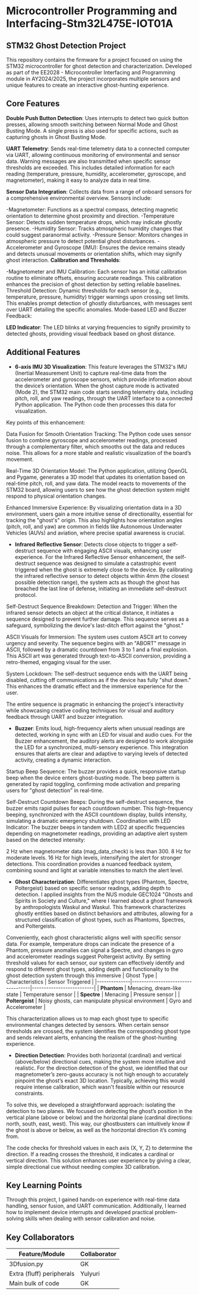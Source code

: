 # Microcontroller Programming and Interfacing-Stm32L475E-IOT01A


## STM32 Ghost Detection Project
This repository contains the firmware for a project focused on using the STM32 microcontroller for ghost detection and characterization. Developed as part of the EE2028 - Microcontroller Interfacing and Programming module in AY2024/2025, the project incorporates multiple sensors and unique features to create an interactive ghost-hunting experience.

## Core Features
**Double Push Button Detection**: Uses interrupts to detect two quick button presses, allowing smooth switching between Normal Mode and Ghost Busting Mode. A single press is also used for specific actions, such as capturing ghosts in Ghost Busting Mode.

**UART Telemetry**: Sends real-time telemetry data to a connected computer via UART, allowing continuous monitoring of environmental and sensor data. Warning messages are also transmitted when specific sensor thresholds are exceeded. This includes detailed information for each reading (temperature, pressure, humidity, accelerometer, gyroscope, and magnetometer), making it easy to analyze data in real time.

**Sensor Data Integration**: Collects data from a range of onboard sensors for a comprehensive environmental overview. Sensors include:

-Magnetometer: Functions as a spectral compass, detecting magnetic orientation to determine ghost proximity and direction.
-Temperature Sensor: Detects sudden temperature drops, which may indicate ghostly presence.
-Humidity Sensor: Tracks atmospheric humidity changes that could suggest paranormal activity.
-Pressure Sensor: Monitors changes in atmospheric pressure to detect potential ghost disturbances.
-Accelerometer and Gyroscope (IMU): Ensures the device remains steady and detects unusual movements or orientation shifts, which may signify ghost interaction.
**Calibration and Thresholds**:

-Magnetometer and IMU Calibration: Each sensor has an initial calibration routine to eliminate offsets, ensuring accurate readings. This calibration enhances the precision of ghost detection by setting reliable baselines.
Threshold Detection: Dynamic thresholds for each sensor (e.g., temperature, pressure, humidity) trigger warnings upon crossing set limits. This enables prompt detection of ghostly disturbances, with messages sent over UART detailing the specific anomalies.
Mode-based LED and Buzzer Feedback:

**LED Indicator**: The LED blinks at varying frequencies to signify proximity to detected ghosts, providing visual feedback based on ghost distance.

## Additional Features
- **6-axis IMU 3D Visualization**: 
This feature leverages the STM32's IMU (Inertial Measurement Unit) to capture real-time data from the accelerometer and gyroscope sensors, which provide information about the device’s orientation. When the ghost capture mode is activated (Mode 2), the STM32 main code starts sending telemetry data, including pitch, roll, and yaw readings, through the UART interface to a connected Python application. The Python code then processes this data for visualization.

Key points of this enhancement:

Data Fusion for Smooth Orientation Tracking: The Python code uses sensor fusion to combine gyroscope and accelerometer readings, processed through a complementary filter, which smooths out the data and reduces noise. This allows for a more stable and realistic visualization of the board’s movement.

Real-Time 3D Orientation Model: The Python application, utilizing OpenGL and Pygame, generates a 3D model that updates its orientation based on real-time pitch, roll, and yaw data. The model reacts to movements of the STM32 board, allowing users to see how the ghost detection system might respond to physical orientation changes.

Enhanced Immersive Experience: By visualizing orientation data in a 3D environment, users gain a more intuitive sense of directionality, essential for tracking the "ghost's" origin. This also highlights how orientation angles (pitch, roll, and yaw) are common in fields like Autonomous Underwater Vehicles (AUVs) and aviation, where precise spatial awareness is crucial.

- **Infrared Reflective Sensor**: Detects close objects to trigger a self-destruct sequence with engaging ASCII visuals, enhancing user experience.
For the Infrared Reflective Sensor enhancement, the self-destruct sequence was designed to simulate a catastrophic event triggered when the ghost is extremely close to the device. By calibrating the infrared reflective sensor to detect objects within 4mm (the closest possible detection range), the system acts as though the ghost has breached the last line of defense, initiating an immediate self-destruct protocol.

Self-Destruct Sequence Breakdown:
Detection and Trigger: When the infrared sensor detects an object at the critical distance, it initiates a sequence designed to prevent further damage. This sequence serves as a safeguard, symbolizing the device's last-ditch effort against the "ghost."

ASCII Visuals for Immersion: The system uses custom ASCII art to convey urgency and severity. The sequence begins with an "ABORT" message in ASCII, followed by a dramatic countdown from 3 to 1 and a final explosion. This ASCII art was generated through text-to-ASCII conversion, providing a retro-themed, engaging visual for the user.

System Lockdown: The self-destruct sequence ends with the UART being disabled, cutting off communications as if the device has fully "shut down." This enhances the dramatic effect and the immersive experience for the user.

The entire sequence is pragmatic in enhancing the project's interactivity while showcasing creative coding techniques for visual and auditory feedback through UART and buzzer integration.

- **Buzzer**: Emits loud, high-frequency alerts when unusual readings are detected, working in sync with an LED for visual and audio cues.
For the Buzzer enhancement, the auditory alerts are designed to work alongside the LED for a synchronized, multi-sensory experience. This integration ensures that alerts are clear and adaptive to varying levels of detected activity, creating a dynamic interaction.

Startup Beep Sequence: The buzzer provides a quick, responsive startup beep when the device enters ghost-busting mode. The beep pattern is generated by rapid toggling, confirming mode activation and preparing users for "ghost detection" in real-time.

Self-Destruct Countdown Beeps: During the self-destruct sequence, the buzzer emits rapid pulses for each countdown number. This high-frequency beeping, synchronized with the ASCII countdown display, builds intensity, simulating a dramatic emergency shutdown. 
Coordination with LED Indicator: The buzzer beeps in tandem with LED2 at specific frequencies depending on magnetometer readings, providing an adaptive alert system based on the detected intensity:

2 Hz when magnetometer data (mag_data_check) is less than 300.
8 Hz for moderate levels.
16 Hz for high levels, intensifying the alert for stronger detections.
This coordination provides a nuanced feedback system, combining sound and light at variable intensities to match the alert level. 

- **Ghost Characterization**: Differentiates ghost types (Phantom, Spectre, Poltergeist) based on specific sensor readings, adding depth to detection.
I applied insights from the NUS module GEC1024 "Ghosts and Spirits in Society and Culture," where I learned about a ghost framework by anthropologists Waskul and Waskul. This framework characterizes ghostly entities based on distinct behaviors and attributes, allowing for a structured classification of ghost types, such as Phantoms, Spectres, and Poltergeists.

Conveniently, each ghost characteristic aligns well with specific sensor data. For example, temperature drops can indicate the presence of a Phantom, pressure anomalies can signal a Spectre, and changes in gyro and accelerometer readings suggest Poltergeist activity. By setting threshold values for each sensor, our system can effectively identify and respond to different ghost types, adding depth and functionality to the ghost detection system through this immersive
| Ghost Type   | Characteristics                   | Sensor Triggered        |
|--------------|-----------------------------------|--------------------------|
| **Phantom**  | Menacing, dream-like state        | Temperature sensor       |
| **Spectre**  | Menacing                          | Pressure sensor          |
| **Poltergeist** | Noisy ghosts, can manipulate physical environment | Gyro and Accelerometer |

This characterization allows us to map each ghost type to specific environmental changes detected by sensors. When certain sensor thresholds are crossed, the system identifies the corresponding ghost type and sends relevant alerts, enhancing the realism of the ghost-hunting experience.
- **Direction Detection**: Provides both horizontal (cardinal) and vertical (above/below) directional cues, making the system more intuitive and realistic.
For the direction detection of the ghost, we identified that our magnetometer’s zero-gauss accuracy is not high enough to accurately pinpoint the ghost’s exact 3D location. Typically, achieving this would require intense calibration, which wasn't feasible within our resource constraints.

To solve this, we developed a straightforward approach: isolating the detection to two planes. We focused on detecting the ghost’s position in the vertical plane (above or below) and the horizontal plane (cardinal directions: north, south, east, west). This way, our ghostbusters can intuitively know if the ghost is above or below, as well as the horizontal direction it’s coming from.

The code checks for threshold values in each axis (X, Y, Z) to determine the direction. If a reading crosses the threshold, it indicates a cardinal or vertical direction. This solution enhances user experience by giving a clear, simple directional cue without needing complex 3D calibration.

## Key Learning Points
Through this project, I gained hands-on experience with real-time data handling, sensor fusion, and UART communication. Additionally, I learned how to implement device interrupts and developed practical problem-solving skills when dealing with sensor calibration and noise.

## Key Collaborators

| Feature/Module              | Collaborator |
|-----------------------------|--------------|
| 3Dfusion.py                 | GK           |
| Extra (fluff) peripherals    | Yulyuri      |
| Main bulk of code           | GK           |


